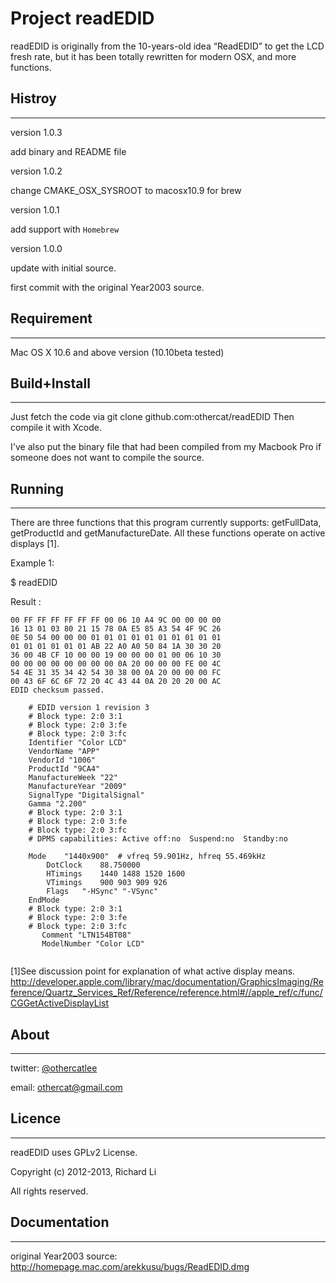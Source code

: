 Project readEDID
=====

readEDID is originally from the 10-years-old idea “ReadEDID” to get the LCD fresh rate, but it has been totally rewritten for modern OSX, and more functions.

Histroy
-
---------
version 1.0.3

add binary and README file 

version 1.0.2

change CMAKE_OSX_SYSROOT to macosx10.9 for brew

version 1.0.1

add support with `Homebrew`

version 1.0.0

update with initial source.

first commit with the original Year2003 source. 

Requirement
-
---------

Mac OS X 10.6 and above version (10.10beta tested)

Build+Install
-
---------

Just fetch the code via git clone github.com:othercat/readEDID
Then compile it with Xcode.

I've also put the binary file that had been compiled from my Macbook Pro if someone does not want to compile the source.

Running
-
---------
There are three functions that this program currently supports: getFullData, getProductId 
and getManufactureDate.  All these functions operate on active displays [1].

Example 1:
   
   $ readEDID
    
   Result :

```
00 FF FF FF FF FF FF 00 06 10 A4 9C 00 00 00 00
16 13 01 03 80 21 15 78 0A E5 85 A3 54 4F 9C 26
0E 50 54 00 00 00 01 01 01 01 01 01 01 01 01 01
01 01 01 01 01 01 AB 22 A0 A0 50 84 1A 30 30 20
36 00 4B CF 10 00 00 19 00 00 00 01 00 06 10 30
00 00 00 00 00 00 00 00 0A 20 00 00 00 FE 00 4C
54 4E 31 35 34 42 54 30 38 00 0A 20 00 00 00 FC
00 43 6F 6C 6F 72 20 4C 43 44 0A 20 20 20 00 AC
EDID checksum passed.

	# EDID version 1 revision 3
	# Block type: 2:0 3:1
	# Block type: 2:0 3:fe
	# Block type: 2:0 3:fc
	Identifier "Color LCD"
	VendorName "APP"
	VendorId "1006"
	ProductId "9CA4"
	ManufactureWeek "22"
	ManufactureYear "2009"
	SignalType "DigitalSignal"
	Gamma "2.200"
	# Block type: 2:0 3:1
	# Block type: 2:0 3:fe
	# Block type: 2:0 3:fc
	# DPMS capabilities: Active off:no  Suspend:no  Standby:no

	Mode 	"1440x900"	# vfreq 59.901Hz, hfreq 55.469kHz
		DotClock	88.750000
		HTimings	1440 1488 1520 1600
		VTimings	900 903 909 926
		Flags	"-HSync" "-VSync"
	EndMode
	# Block type: 2:0 3:1
	# Block type: 2:0 3:fe
	# Block type: 2:0 3:fc
       Comment "LTN154BT08"
       ModelNumber "Color LCD"
       
 ```

[1]See discussion point for explanation of what active display means.
http://developer.apple.com/library/mac/documentation/GraphicsImaging/Reference/Quartz_Services_Ref/Reference/reference.html#//apple_ref/c/func/CGGetActiveDisplayList

About
-
---------

twitter: [@othercatlee](https://twitter.com/othercatlee/)

email: <othercat@gmail.com>

Licence
-
---------

   readEDID uses GPLv2 License. 
   
   Copyright (c) 2012-2013, Richard Li
   
   All rights reserved.

Documentation
-
---------

original Year2003 source: <http://homepage.mac.com/arekkusu/bugs/ReadEDID.dmg>
